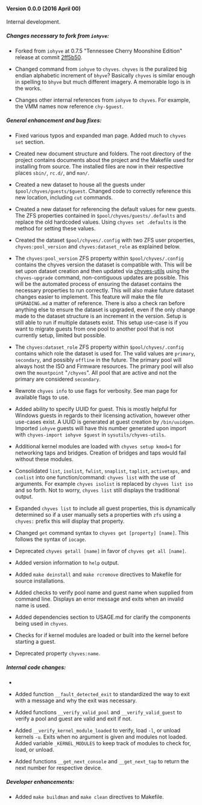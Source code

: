 #### Version 0.0.0 (2016 April 00)

Internal development.

##### Changes necessary to fork from `iohyve`:

- Forked from `iohyve` at 0.7.5 "Tennessee Cherry Moonshine Edition" release at commit [2ff5b50](https://github.com/pr1ntf/iohyve/tree/2ff5b50d8cda61a8364bd79319152142ac1b4c33).

- Changed command from `iohyve` to `chyves`. `chyves` is the puralized big endian alphabetic increment of `bhyve`? Basically `chyves` is similar enough in spelling to `bhyve` but much different imagery. A memorable logo is in the works.

- Changes other internal references from `iohyve` to `chyves`. For example, the VMM names now reference `chy-$guest`.

##### General enhancement and bug fixes:

- Fixed various typos and expanded man page. Added much to `chyves set` section.

- Created new document structure and folders. The root directory of the project contains documents about the project and the Makefile used for installing from source. The installed files are now in their respective places `sbin/`, `rc.d/`, and `man/`.

- Created a new dataset to house all the guests under `$pool/chyves/guests/$guest`. Changed code to correctly reference this new location, including `cut` commands.

- Created a new dataset for referencing the default values for new guests. The ZFS properties contained in `$pool/chyves/guests/.defaults` and replace the old hardcoded values. Using `chyves set .defaults` is the method for setting these values.

- Created the dataset `$pool/chyves/.config` with two ZFS user properties, `chyves:pool_version` and `chyves:dataset_role` as explained below.

 - The `chyves:pool_version` ZFS property within `$pool/chyves/.config` contains the chyves version the dataset is compatible with. This will be set upon dataset creation and then updated via [chyves-utils](https://github.com/chyves/chyves-utils) using the `chyves-upgrade` command, non-contiguous updates are possible. This will be the automated process of ensuring the dataset contains the necessary properties to run correctly. This will also make future dataset changes easier to implement. This feature will make the file `UPGRADING.md` a matter of reference. There is also a check ran before anything else to ensure the dataset is upgraded, even if the only change made to the dataset structure is an increment in the version. Setup is still able to run if multiple datasets exist. This setup use-case is if you want to migrate guests from one pool to another pool that is not currently setup, limited but possible.

 - The `chyves:dataset_role` ZFS property within `$pool/chyves/.config` contains which role the dataset is used for. The valid values are `primary`, `secondary`, and possibly `offline` in the future. The primary pool will always host the ISO and Firmware resources. The primary pool will also own the `mountpoint` "`/chyves`". All pool that are active and not the primary are considered `secondary`.

- Rewrote `chyves info` to use flags for verbosity. See man page for available flags to use.

- Added ability to specify UUID for guest. This is mostly helpful for Windows guests in regards to their licensing activation, however other use-cases exist. A UUID is generated at guest creation by `/bin/uuidgen`. Imported `iohyve` guests will have this number generated upon import with `chyves-import iohyve $guest` in `sysutils/chyves-utils`.

- Additional kernel modules are loaded with `chyves setup kmod=1` for networking taps and bridges. Creation of bridges and taps would fail without these modules.

- Consolidated `list`, `isolist`, `fwlist`, `snaplist`, `taplist`, `activetaps`, and `conlist` into one function/command: `chyves list` with the use of arguments. For example `chyves isolist` is replaced by `chyves list iso` and so forth. Not to worry, `chyves list` still displays the traditional output.

- Expanded `chyves list` to include all guest properties, this is dynamically determined so if a user manually sets a properties with `zfs` using a `chyves:` prefix this will display that property.

- Changed `get` command syntax to `chyves get [property] [name]`. This follows the syntax of `iocage`.

- Deprecated `chyves getall [name]` in favor of `chyves get all [name]`.

- Added version information to `help` output.

- Added `make deinstall` and `make rcremove` directives to Makefile for source installations.

- Added checks to verify pool name and guest name when supplied from command line. Displays an error message and exits when an invalid name is used.

- Added dependencies section to USAGE.md for clarify the components being used in `chyves`.

- Checks for if kernel modules are loaded or built into the kernel before starting a guest.

- Deprecated property `chyves:name`.

##### Internal code changes:

-

- Added function `__fault_detected_exit` to standardized the way to exit with a message and why the exit was necessary.

- Added functions `__verify_valid_pool` and `__verify_valid_guest` to verify a pool and guest are valid and exit if not.



- Added `__verify_kernel_module_loaded` to verify, load `-l`, or unload kernels `-u`. Exits when no argument is given and modules not loaded. Added variable `_KERNEL_MODULES` to keep track of modules to check for, load, or unload.

- Added functions `__get_next_console` and `__get_next_tap` to return the next number for respective device.

##### Developer enhancements:

- Added `make buildman` and `make clean` directives to Makefile.
